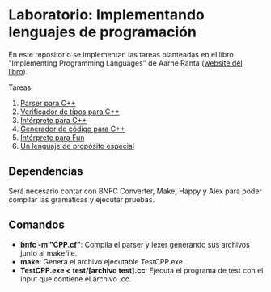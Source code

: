 # Laboratorio: Implementando lenguajes de programación

En este repositorio se implementan las tareas planteadas en el libro "Implementing Programming Languages" de Aarne Ranta ([website del libro](https://www.grammaticalframework.org/ipl-book)).

Tareas:
1. [Parser para C++](https://www.grammaticalframework.org/ipl-book/assignments/assignment1/assignment1.html)
2. [Verificador de típos para C++](https://www.grammaticalframework.org/ipl-book/assignments/assignment2/assignment2.html)
3. [Intérprete para C++](https://www.grammaticalframework.org/ipl-book/assignments/assignment3/assignment3.html)
4. [Generador de código para C++](https://www.grammaticalframework.org/ipl-book/assignments/assignment4/assignment4.html)
5. [Intérprete para Fun](https://www.grammaticalframework.org/ipl-book/assignments/assignment5/assignment5.html)
6. [Un lenguaje de propósito especial](https://www.grammaticalframework.org/ipl-book/assignments/assignment6/assignment6.html)

## Dependencias

Será necesario contar con BNFC Converter, Make, Happy y Alex para poder compilar las gramáticas y ejecutar pruebas.

## Comandos

* __bnfc -m "CPP.cf"__: Compila el parser y lexer generando sus archivos junto al makefile.
* __make__: Genera el archivo ejecutable TestCPP.exe
* __TestCPP.exe < test/[archivo test].cc__: Ejecuta el programa de test con el input que contiene el archivo .cc.
